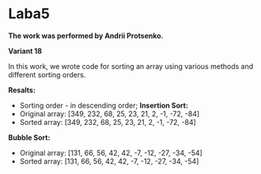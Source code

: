 # Laba5
**The work was performed by Andrii Protsenko.**

 **Variant 18**

In this work, we wrote code for sorting an array using various methods and different sorting orders.

**Resalts:**
- Sorting order - in descending order;
**Insertion Sort:**
- Original array: [349, 232, 68, 25, 23, 21, 2, -1, -72, -84]
- Sorted array: [349, 232, 68, 25, 23, 21, 2, -1, -72, -84]  

**Bubble Sort:**
- Original array: [131, 66, 56, 42, 42, -7, -12, -27, -34, -54]
- Sorted array: [131, 66, 56, 42, 42, -7, -12, -27, -34, -54]  


